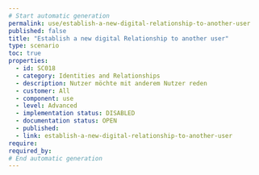 ```yaml
---
# Start automatic generation
permalink: use/establish-a-new-digital-relationship-to-another-user
published: false
title: "Establish a new digital Relationship to another user"
type: scenario
toc: true
properties:
  - id: SC018
  - category: Identities and Relationships
  - description: Nutzer möchte mit anderem Nutzer reden
  - customer: All
  - component: use
  - level: Advanced
  - implementation status: DISABLED
  - documentation status: OPEN
  - published:
  - link: establish-a-new-digital-relationship-to-another-user
require:
required_by:
# End automatic generation
---
```

